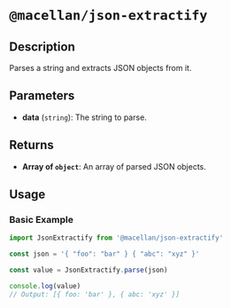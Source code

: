 # `@macellan/json-extractify`

## Description

Parses a string and extracts JSON objects from it.

## Parameters

-   **data** (`string`): The string to parse.

## Returns

-   **Array of `object`**: An array of parsed JSON objects.

## Usage

### Basic Example

```typescript
import JsonExtractify from '@macellan/json-extractify'

const json = '{ "foo": "bar" } { "abc": "xyz" }'

const value = JsonExtractify.parse(json)

console.log(value)
// Output: [{ foo: 'bar' }, { abc: 'xyz' }]
```
